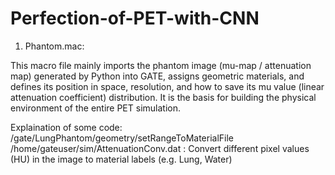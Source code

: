 # Perfection-of-PET-with-CNN

1. Phantom.mac:
 
 This macro file mainly imports the phantom image (mu-map / attenuation map) generated by Python into GATE, assigns geometric materials, and defines its position in space, resolution, and how to save its mu value (linear attenuation coefficient) distribution. It is the basis for building the physical environment of the entire PET simulation.
 
 Explaination of some code:
 /gate/LungPhantom/geometry/setRangeToMaterialFile /home/gateuser/sim/AttenuationConv.dat : Convert different pixel values ​​(HU) in the image to material labels (e.g. Lung, Water)
